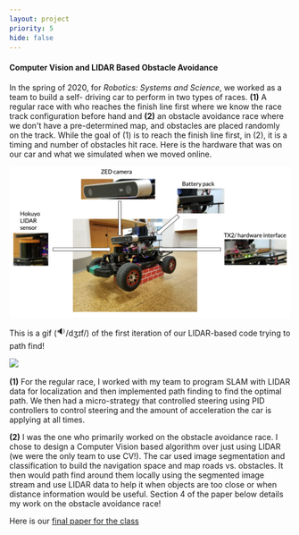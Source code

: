 ```yaml
---
layout: project
priority: 5
hide: false
---
```

#### Computer Vision and LIDAR Based Obstacle Avoidance
In the spring of 2020, for _Robotics: Systems and Science_, we worked as a team to build a self-
driving car to perform in two types of races. **(1)** A regular race with who reaches the finish line
first where we know the race track configuration before hand and **(2)** an obstacle avoidance race
where we don't have a pre-determined map, and obstacles are placed randomly on the track. While the goal
of (1) is to reach the finish line first, in (2), it is a timing and number of obstacles hit race. Here is
the hardware that was on our car and what we simulated when we moved online.

<img src="resources/rss_hardware.png" class="innerphoto"/>

This is a gif
(<a onclick="playAudioGif()"><span style="font-size: 15px; transform: translateY(-3px);display: inline-block;">🔉</span>/dʒɪf/</a>)
of the first iteration of our LIDAR-based code trying to path find!

<img src="resources/rss_slow_drive.gif" class="innerphoto"/>

**(1)** For the regular race, I worked with my team to program SLAM with LIDAR data for localization and then implemented path finding to find the optimal path. We then had a micro-strategy that controlled steering
using PID controllers to control steering and the amount of acceleration the car is applying at all times.

**(2)** I was the one who primarily worked on the obstacle avoidance race. I chose to design a Computer Vision
based algorithm over just using LIDAR (we were the only team to use CV!). The car used image segmentation
and classification to build the navigation space and map roads vs. obstacles. It then would path find around
them locally using the segmented image stream and use LIDAR data to help it when objects are too close or
when distance information would be useful. Section 4 of the paper below details my work on the obstacle
avoidance race!

Here is our [final paper for the class](resources/rss_final_paper.pdf)
